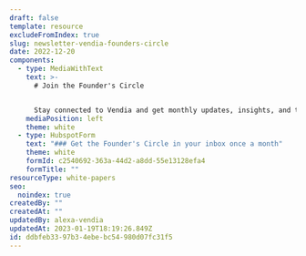 ```yaml
---
draft: false
template: resource
excludeFromIndex: true
slug: newsletter-vendia-founders-circle
date: 2022-12-20
components:
  - type: MediaWithText
    text: >-
      # Join the Founder's Circle


      Stay connected to Vendia and get monthly updates, insights, and thought leadership from Dr. Tim Wagner and Shruthi Rao. You'll access an insider's look at what Vendia's founders are reading, writing, and sharing iin the worlds of IT innovation, data strategy, and business blockchain.
    mediaPosition: left
    theme: white
  - type: HubspotForm
    text: "### Get the Founder's Circle in your inbox once a month"
    theme: white
    formId: c2540692-363a-44d2-a8dd-55e13128efa4
    formTitle: ""
resourceType: white-papers
seo:
  noindex: true
createdBy: ""
createdAt: ""
updatedBy: alexa-vendia
updatedAt: 2023-01-19T18:19:26.849Z
id: ddbfeb33-97b3-4ebe-bc54-980d07fc31f5
---
```

